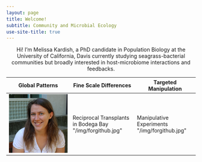```yaml
---
layout: page
title: Welcome!
subtitle: Community and Microbial Ecology
use-site-title: true
---
```

<center>
Hi! I’m Melissa Kardish, a PhD candidate in Population Biology at the University of California, Davis currently studying seagrass-bacterial communities but broadly interested in host-microbiome interactions and feedbacks.
</center>
  
  Global Patterns | Fine Scale Differences | Targeted Manipulation
------------------|------------------------|-------
 ![Zostera Experimental Network](/img/forgithub.jpg)|  Reciprocal Transplants in Bodega Bay "/img/forgithub.jpg"|  Manipulative Experiments "/img/forgithub.jpg"
